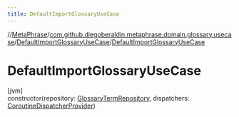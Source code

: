 ```yaml
---
title: DefaultImportGlossaryUseCase
---
```

//[MetaPhrase](../../../index.html)/[com.github.diegoberaldin.metaphrase.domain.glossary.usecase](../index.html)/[DefaultImportGlossaryUseCase](index.html)/[DefaultImportGlossaryUseCase](-default-import-glossary-use-case.html)



# DefaultImportGlossaryUseCase



[jvm]\
constructor(repository: [GlossaryTermRepository](../../com.github.diegoberaldin.metaphrase.domain.glossary.repository/-glossary-term-repository/index.html), dispatchers: [CoroutineDispatcherProvider](../../com.github.diegoberaldin.metaphrase.core.common.coroutines/-coroutine-dispatcher-provider/index.html))




